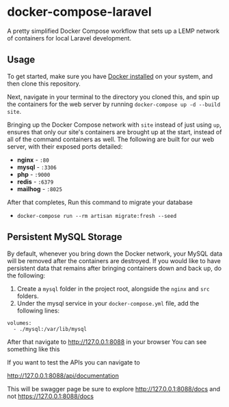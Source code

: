 # docker-compose-laravel
A pretty simplified Docker Compose workflow that sets up a LEMP network of containers for local Laravel development. 

## Usage

To get started, make sure you have [Docker installed](https://docs.docker.com/docker-for-mac/install/) on your system, and then clone this repository.

Next, navigate in your terminal to the directory you cloned this, and spin up the containers for the web server by running `docker-compose up -d --build site`.

Bringing up the Docker Compose network with `site` instead of just using `up`, ensures that only our site's containers are brought up at the start, instead of all of the command containers as well. The following are built for our web server, with their exposed ports detailed:

- **nginx** - `:80`
- **mysql** - `:3306`
- **php** - `:9000`
- **redis** - `:6379`
- **mailhog** - `:8025` 

After that completes, Run this command to migrate your database
- `docker-compose run --rm artisan migrate:fresh --seed` 

## Persistent MySQL Storage

By default, whenever you bring down the Docker network, your MySQL data will be removed after the containers are destroyed. If you would like to have persistent data that remains after bringing containers down and back up, do the following:

1. Create a `mysql` folder in the project root, alongside the `nginx` and `src` folders.
2. Under the mysql service in your `docker-compose.yml` file, add the following lines:

```
volumes:
  - ./mysql:/var/lib/mysql
```

After that navigate to http://127.0.0.1:8088 in your browser
You can see something like this

If you want to test the APIs you can navigate to 

http://127.0.0.1:8088/api/documentation

This will be swagger page
be sure to explore http://127.0.0.1:8088/docs and not https://127.0.0.1:8088/docs
